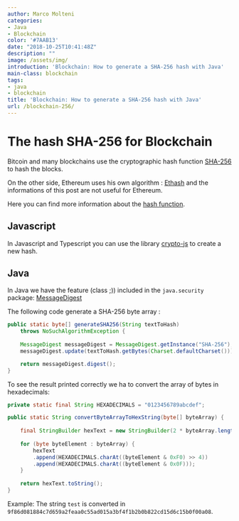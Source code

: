 ```yaml
---
author: Marco Molteni
categories:
- Java
- Blockchain
color: '#7AAB13'
date: "2018-10-25T10:41:48Z"
description: ""
image: /assets/img/
introduction: 'Blockchain: How to generate a SHA-256 hash with Java'
main-class: blockchain
tags:
- java
- blockchain
title: 'Blockchain: How to generate a SHA-256 hash with Java'
url: /blockchain-256/
---
```


# The hash SHA-256 for Blockchain

Bitcoin and many blockchains use the cryptographic hash function [SHA-256](https://en.wikipedia.org/wiki/SHA-2) to hash the blocks.

On the other side, Ethereum uses his own algorithm : [Ethash](https://github.com/ethereum/wiki/wiki/Ethash) and the informations of this post are not useful for Ethereum.

Here you can find more information about the [hash function](https://en.wikipedia.org/wiki/Cryptographic_hash_function).

## Javascript
In Javascript and Typescript you can use the library [crypto-js](https://www.npmjs.com/package/crypto-js) to create a new hash.

## Java
In Java we have the feature (class ;)) included in the `java.security` package: [MessageDigest](https://docs.oracle.com/javase/8/docs/api/java/security/MessageDigest.html)

The following code generate a SHA-256 byte array :

```java
public static byte[] generateSHA256(String textToHash)
    throws NoSuchAlgorithmException {
    
    MessageDigest messageDigest = MessageDigest.getInstance("SHA-256");
    messageDigest.update(textToHash.getBytes(Charset.defaultCharset()));

    return messageDigest.digest();
}
```

To see the result printed correctly we ha to convert the array of bytes in hexadecimals:

```java
private static final String HEXADECIMALS = "0123456789abcdef";

public static String convertByteArrayToHexString(byte[] byteArray) {
        
    final StringBuilder hexText = new StringBuilder(2 * byteArray.length);
        
    for (byte byteElement : byteArray) {
        hexText
        .append(HEXADECIMALS.charAt((byteElement & 0xF0) >> 4))
        .append(HEXADECIMALS.charAt((byteElement & 0x0F)));     
    }
    
    return hexText.toString();
}
```

Example:
The string `test` is converted in `9f86d081884c7d659a2feaa0c55ad015a3bf4f1b2b0b822cd15d6c15b0f00a08`.